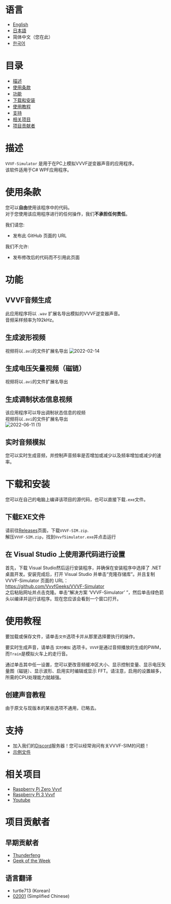 # 语言
- [English](README.md)
- [日本語](README_JPN.md)
- 简体中文（您在此）
- [한국어](README_KOR.md)

# 目录
  - [描述](#描述)
  - [使用条款](#使用条款)
  - [功能](#功能)
  - [下载和安装](#下载和安装)
  - [使用教程](#使用教程)
  - [支持](#支持)
  - [相关项目](#相关项目)
  - [项目贡献者](#项目贡献者)

# 描述
`VVVF-Simulator` 是用于在PC上模拟VVVF逆变器声音的应用程序。<br>
该软件适用于C# WPF应用程序。<br>

# 使用条款
您可以**自由**使用该程序中的代码。<br>
对于您使用该应用程序进行的任何操作，我们**不承担任何责任**。<br>

我们请您:<br>
- 发布此 GitHub 页面的 URL<br>

我们不允许:<br>
- 发布修改后的代码而不引用此页面<br>

# 功能
## VVVF音频生成
此应用程序将以 `.wav` 扩展名导出模拟的VVVF逆变器声音。<br>
音频采样频率为192kHz。<br>

## 生成波形视频
视频将以`.avi`的文件扩展名导出
![2022-02-14](https://user-images.githubusercontent.com/77259842/153803020-6615bcce-22a6-4839-b919-ea114dc12d03.png)

## 生成电压矢量视频（磁链）
视频将以`.avi`的文件扩展名导出

## 生成调制状态信息视频
该应用程序可以导出调制状态信息的视频  <br>
视频将以`.avi`的文件扩展名导出 <br>
![2022-06-11 (1)](https://user-images.githubusercontent.com/77259842/173188884-72a1290a-6d7b-4354-88e4-cecfa5d0d424.png)

## 实时音频模拟
您可以实时生成音频，并控制声音频率是否增加或减少以及频率增加或减少的速率。<br>

# 下载和安装
您可以在自己的电脑上编译该项目的源代码，也可以直接下载`.exe`文件。<br>
## 下载EXE文件
请前往[Releases](https://github.com/VvvfGeeks/VVVF-Simulator/releases)页面，下载`VVVF-SIM.zip`.<br>
解压`VVVF-SIM.zip`，找到`VvvfSimulator.exe`并点击运行<br>

## 在 Visual Studio 上使用源代码进行设置
首先，下载 Visual Studio然后运行安装程序，并确保在安装程序中选择了 .NET 桌面开发。安装完成后，打开 Visual Studio 并单击“克隆存储库”。并且复制 VVVF-Simulator 页面的 URL：
<br>
https://github.com/VvvfGeeks/VVVF-Simulator
<br>
之后粘贴网址并点击克隆。单击“解决方案 ‘VVVF-Simulator’ ”，然后单击绿色箭头以编译并运行该程序。现在您应该会看到一个窗口打开。
<br>

# 使用教程

要加载或保存文件，请单击`文件`选项卡并从那里选择要执行的操作。<br>

要实时生成声音，请单击 `实时模拟` 选项卡。`VVVF`是通过音频播放的生成的PWM，而`Train`是模拟火车上的走行音。<br>

通过单击其中任一设置，您可以更改音频缓冲区大小、显示控制变量、显示电压矢量图（磁链）、显示波形、启用实时编辑或显示 FFT。请注意，启用的设置越多，所需的CPU处理能力就越强。

## 创建声音教程
由于原文与现版本的某些选项不通用，已略去。

# 支持
- 加入我们的[Discord](https://discord.gg/SQr2tXJgVq)服务器！您可以经常询问有关VVVF-SIM的问题！
- [示例文件](https://github.com/VvvfGeeks/VVVF-Simulator/releases/download/v1.9.0.1/yaml_samples.zip)

# 相关项目
 - [Raspberry Pi Zero Vvvf](https://github.com/VvvfGeeks/RPi-Zero-VVVF)
 - [Raspberry Pi 3 Vvvf](https://github.com/VvvfGeeks/RPi-3-VVVF)
 - [Youtube](https://www.youtube.com/channel/UCdo7fDodYWO29-Q_0G1S59g)

# 项目贡献者
## 早期贡献者
 - [Thunderfeng](https://github.com/Leifengfengfeng)
 - [Geek of the Week](https://github.com/geekotw)
## 语言翻译
 - turtle713 (Korean)
 - [02001](https://github.com/Jerethon) (Simplified Chinese)
